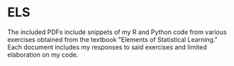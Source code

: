 # ELS
The included PDFs include snippets of my R and Python code from various exercises obtained from the textbook "Elements of Statistical Learning." 
Each document includes my responses to said exercises and limited elaboration on my code.
